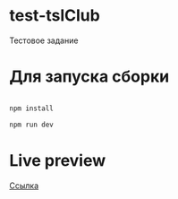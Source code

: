 # test-tslClub

Тестовое задание

# Для запуска сборки

```sh

npm install

npm run dev

```

# Live preview

[Ссылка](https://silver-nik.github.io/test-tslClub)


